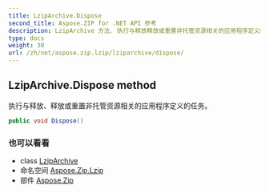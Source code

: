 ```yaml
---
title: LzipArchive.Dispose
second_title: Aspose.ZIP for .NET API 参考
description: LzipArchive 方法. 执行与释放释放或重置非托管资源相关的应用程序定义的任务
type: docs
weight: 30
url: /zh/net/aspose.zip.lzip/lziparchive/dispose/
---
```

## LzipArchive.Dispose method

执行与释放、释放或重置非托管资源相关的应用程序定义的任务。

```csharp
public void Dispose()
```

### 也可以看看

* class [LzipArchive](../)
* 命名空间 [Aspose.Zip.Lzip](../../lziparchive/)
* 部件 [Aspose.Zip](../../../)


